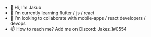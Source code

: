 - 👋 Hi, I’m Jakub
- 🌱 I’m currently learning flutter / js / react
- 💞️ I’m looking to collaborate with mobile-apps / react developers / devops
- 📫 How to reach me? Add me on Discord: Jakez_1#0554

<!---
jeik0s/jeik0s is a ✨ special ✨ repository because its `README.md` (this file) appears on your GitHub profile.
You can click the Preview link to take a look at your changes.
--->
